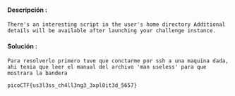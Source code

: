 #### Descripción :
	There's an interesting script in the user's home directory Additional details will be available after launching your challenge instance.

#### Solución : 
	Para resolverlo primero tuve que conctarme por ssh a una maquina dada, ahi tenia que leer el manual del archivo 'man useless' para que mostrara la bandera
	
	picoCTF{us3l3ss_ch4ll3ng3_3xpl0it3d_5657}